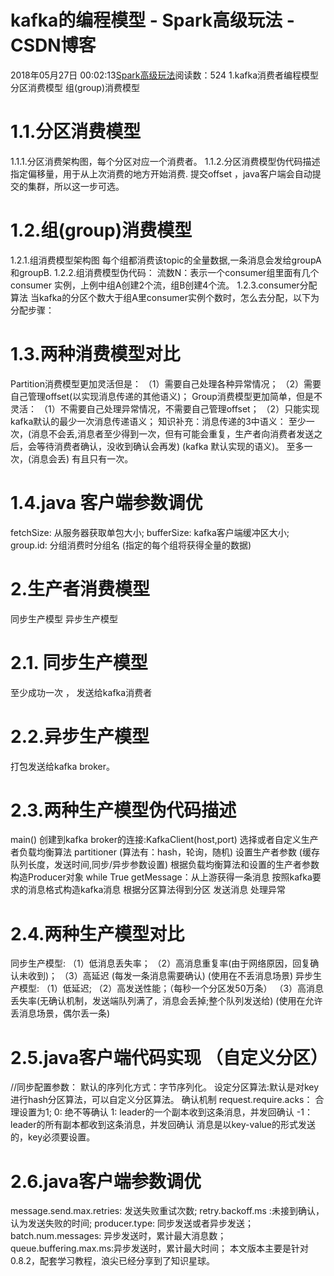 # kafka的编程模型 - Spark高级玩法 - CSDN博客
2018年05月27日 00:02:13[Spark高级玩法](https://me.csdn.net/rlnLo2pNEfx9c)阅读数：524
1.kafka消费者编程模型
分区消费模型
组(group)消费模型
# 1.1.分区消费模型
1.1.1.分区消费架构图，每个分区对应一个消费者。
1.1.2.分区消费模型伪代码描述
指定偏移量，用于从上次消费的地方开始消费.
提交offset ，java客户端会自动提交的集群，所以这一步可选。
# 1.2.组(group)消费模型
1.2.1.组消费模型架构图
每个组都消费该topic的全量数据,一条消息会发给groupA和groupB.
1.2.2.组消费模型伪代码：
流数N：表示一个consumer组里面有几个consumer 实例，上例中组A创建2个流，组B创建4个流。
1.2.3.consumer分配算法
当kafka的分区个数大于组A里consumer实例个数时，怎么去分配，以下为分配步骤：
# 1.3.两种消费模型对比
Partition消费模型更加灵活但是：
（1）需要自己处理各种异常情况；
（2）需要自己管理offset(以实现消息传递的其他语义)；
Group消费模型更加简单，但是不灵活：
（1）不需要自己处理异常情况，不需要自己管理offset；
（2）只能实现kafka默认的最少一次消息传递语义；
知识补充：消息传递的3中语义：
至少一次，(消息不会丢,消息者至少得到一次，但有可能会重复，生产者向消费者发送之后，会等待消费者确认，没收到确认会再发) (kafka 默认实现的语义)。
至多一次，(消息会丢)
有且只有一次。
# 1.4.java 客户端参数调优
fetchSize: 从服务器获取单包大小;
bufferSize: kafka客户端缓冲区大小;
group.id: 分组消费时分组名 (指定的每个组将获得全量的数据)
# 2.生产者消费模型
同步生产模型
异步生产模型
# 2.1. 同步生产模型
至少成功一次 ， 发送给kafka消费者
# 2.2.异步生产模型
打包发送给kafka broker。
# 2.3.两种生产模型伪代码描述
main()
创建到kafka broker的连接:KafkaClient(host,port)
选择或者自定义生产者负载均衡算法 partitioner (算法有：hash，轮询，随机)
设置生产者参数 (缓存队列长度，发送时间,同步/异步参数设置)
根据负载均衡算法和设置的生产者参数构造Producer对象
while True
getMessage：从上游获得一条消息
按照kafka要求的消息格式构造kafka消息
根据分区算法得到分区
发送消息
处理异常
# 2.4.两种生产模型对比
同步生产模型:
（1）低消息丢失率；
（2）高消息重复率(由于网络原因，回复确认未收到)；
（3）高延迟 (每发一条消息需要确认)
(使用在不丢消息场景)
异步生产模型:
（1）低延迟;
（2）高发送性能；（每秒一个分区发50万条）
（3）高消息丢失率(无确认机制，发送端队列满了，消息会丢掉;整个队列发送给)
(使用在允许丢消息场景，偶尔丢一条)
# 2.5.java客户端代码实现 （自定义分区）
//同步配置参数：
默认的序列化方式：字节序列化。
设定分区算法:默认是对key进行hash分区算法，可以自定义分区算法。
确认机制 request.require.acks： 合理设置为1; 0: 绝不等确认 1: leader的一个副本收到这条消息，并发回确认 -1： leader的所有副本都收到这条消息，并发回确认
消息是以key-value的形式发送的，key必须要设置。
# 2.6.java客户端参数调优
message.send.max.retries: 发送失败重试次数;
retry.backoff.ms :未接到确认，认为发送失败的时间;
producer.type: 同步发送或者异步发送；
batch.num.messages: 异步发送时，累计最大消息数；
queue.buffering.max.ms:异步发送时，累计最大时间；
本文版本主要是针对0.8.2，配套学习教程，浪尖已经分享到了知识星球。
